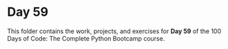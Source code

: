 # Day 59

This folder contains the work, projects, and exercises for **Day 59** of the 100 Days of Code: The Complete Python Bootcamp course.

